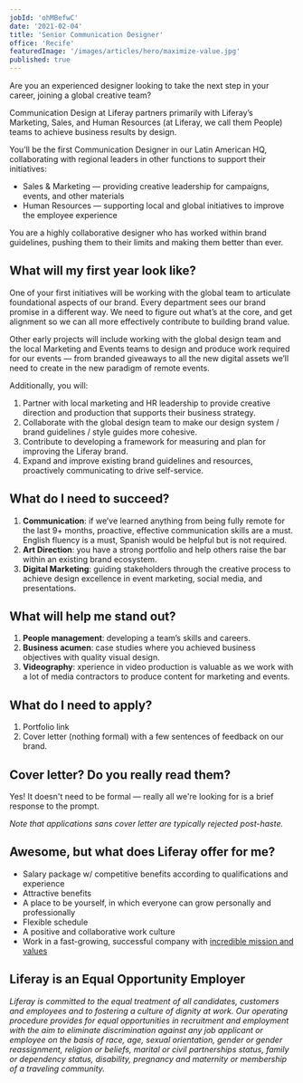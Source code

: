 ```yaml
---
jobId: 'ohMBefwC'
date: '2021-02-04'
title: 'Senior Communication Designer'
office: 'Recife'
featuredImage: '/images/articles/hero/maximize-value.jpg'
published: true
---
```


Are you an experienced designer looking to take the next step in your career, joining a global creative team?

Communication Design at Liferay partners primarily with Liferay’s Marketing, Sales, and Human Resources (at Liferay, we call them People) teams to achieve business results by design.

You’ll be the first Communication Designer in our Latin American HQ, collaborating with regional leaders in other functions to support their initiatives:

-   Sales & Marketing — providing creative leadership for campaigns, events, and other materials
-   Human Resources — supporting local and global initiatives to improve the employee experience

You are a highly collaborative designer who has worked within brand guidelines, pushing them to their limits and making them better than ever.

## What will my first year look like?

One of your first initiatives will be working with the global team to articulate foundational aspects of our brand. Every department sees our brand promise in a different way. We need to figure out what’s at the core, and get alignment so we can all more effectively contribute to building brand value.

Other early projects will include working with the global design team and the local Marketing and Events teams to design and produce work required for our events — from branded giveaways to all the new digital assets we’ll need to create in the new paradigm of remote events.

Additionally, you will:

1. Partner with local marketing and HR leadership to provide creative direction and production that supports their business strategy.
2. Collaborate with the global design team to make our design system / brand guidelines / style guides more cohesive.
3. Contribute to developing a framework for measuring and plan for improving the Liferay brand.
4. Expand and improve existing brand guidelines and resources, proactively communicating to drive self-service.

## What do I need to succeed?

1. **Communication**: if we’ve learned anything from being fully remote for the last 9+ months, proactive, effective communication skills are a must. English fluency is a must, Spanish would be helpful but is not required.
2. **Art Direction**: you have a strong portfolio and help others raise the bar within an existing brand ecosystem.
3. **Digital Marketing**: guiding stakeholders through the creative process to achieve design excellence in event marketing, social media, and presentations.

## What will help me stand out?

1. **People management**: developing a team’s skills and careers.
2. **Business acumen**: case studies where you achieved business objectives with quality visual design.
3. **Videography**: xperience in video production is valuable as we work with a lot of media contractors to produce content for marketing and events.

## What do I need to apply?

1. Portfolio link
2. Cover letter (nothing formal) with a few sentences of feedback on our brand.

## Cover letter? Do you really read them?

Yes! It doesn't need to be formal — really all we're looking for is a brief response to the prompt.

_Note that applications sans cover letter are typically rejected post-haste._

## Awesome, but what does Liferay offer for me?

-   Salary package w/ competitive benefits according to qualifications and experience
-   Attractive benefits
-   A place to be yourself, in which everyone can grow personally and professionally
-   Flexible schedule
-   A positive and collaborative work culture
-   Work in a fast-growing, successful company with [incredible mission and values](https://www.liferay.com/company/our-story)

## Liferay is an Equal Opportunity Employer

_Liferay is committed to the equal treatment of all candidates, customers and employees and to fostering a culture of dignity at work. Our operating procedure provides for equal opportunities in recruitment and employment with the aim to eliminate discrimination against any job applicant or employee on the basis of race, age, sexual orientation, gender or gender reassignment, religion or beliefs, marital or civil partnerships status, family or dependency status, disability, pregnancy and maternity or membership of a traveling community._
